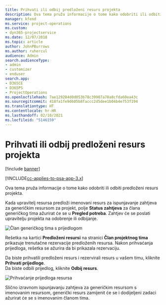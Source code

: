 ```yaml
---
title: Prihvati ili odbij predloženi resurs projekta
description: Ova tema pruža informacije o tome kako odobriti ili odbiti predloženi resurs projekta.
manager: kfend
ms.service: project-operations
ms.custom:
- dyn365-projectservice
ms.date: 12/07/2018
ms.topic: article
author: JohnPBurrows
ms.author: ruhercul
audience: Admin
search.audienceType:
- admin
- customizer
- enduser
search.app:
- D365CE
- D365PS
- ProjectOperations
ms.openlocfilehash: 7ae129284d0d053b78c39907a78a0cfda60ea43c
ms.sourcegitcommit: 418fa1fe9d605b8faccc2d5dee1b04b4e753f194
ms.translationtype: HT
ms.contentlocale: hr-HR
ms.lasthandoff: 02/10/2021
ms.locfileid: "5146159"
---
```

# <a name="accept-or-reject-a-proposed-project-resource"></a>Prihvati ili odbij predloženi resurs projekta

[!include [banner](../includes/psa-now-project-operations.md)]

[!INCLUDE[cc-applies-to-psa-app-3.x](../includes/cc-applies-to-psa-app-3x.md)]

Ova tema pruža informacije o tome kako odobriti ili odbiti predloženi resurs projekta.

Kada upravitelj resursa predloži imenovani resurs za ispunjavanje zahtjeva za generičkim resursom za projekt, polje **Status zahtjeva** za člana generičkog tima ažurirat će se u **Pregled potreba**. Zahtjev će se poslati upravitelju projekta na odobrenje ili odbijanje.

![Član generičkog tima s prijedlogom](media/RM-how-to-19.png)

Rešetka na kartici **Predloženi resursi** na stranici **Član projektnog tima** prikazuje trenutačne rezervacije predloženih resursa. Nakon prihvaćanja prijedloga, rešetka se ažurira da bi prikazala rezervaciju. 

Da biste prihvatili predloženi resurs i rezervirali resurs u vašem timu, kliknite **Prihvati prijedloge**.  
Da biste odbili prijedlog, kliknite **Odbij resurs**.

![Prihvaćanje prijedloga resursa](media/RM-how-to-20.png) 

Slično izravnom ispunjavanju zahtjeva za generičkim resursom s imenovanim resursom, generički resurs zamijenit će se i dodijeljeni zadaci ažurirat će se s imenovanim članom tima.
